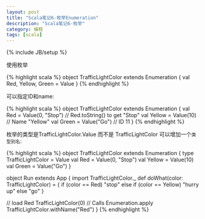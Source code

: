 ```yaml
---
layout: post
title: "Scala笔记6-枚举Enumeration"
description: "Scala笔记6-枚举"
category: 编程
tags: [scala]
---
```

{% include JB/setup %}

使用枚举

{% highlight scala %}
object TrafficLightColor extends Enumeration {
  val Red, Yellow, Green = Value
}
{% endhighlight %}

可以指定ID和name:

{% highlight scala %}
object TrafficLightColor extends Enumeration {
  val Red = Value(0, "Stop") // Red.toString() to get "Stop"
  val Yellow = Value(10) // Name "Yellow" 
  val Green = Value("Go") // ID 11
}
{% endhighlight %}

枚举的类型是TrafficLightColor.Value 而不是 TrafficLightColor 可以增加一个`类型别名`:

{% highlight scala %}
object TrafficLightColor extends Enumeration {
  type TrafficLightColor = Value
  val Red = Value(0, "Stop")
  val Yellow = Value(10)
  val Green = Value("Go")
}

object Run extends App {
  import TrafficLightColor._
  def doWhat(color: TrafficLightColor) = {
      if (color == Red) "stop"
      else if (color == Yellow) "hurry up" else "go"
  }
   
  // load Red
  TrafficLightColor(0) // Calls Enumeration.apply 
  TrafficLightColor.withName("Red")
}
{% endhighlight %}

